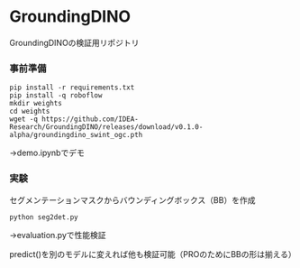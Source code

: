 # GroundingDINO
GroundingDINOの検証用リポジトリ

### 事前準備

```
pip install -r requirements.txt
pip install -q roboflow
mkdir weights
cd weights
wget -q https://github.com/IDEA-Research/GroundingDINO/releases/download/v0.1.0-alpha/groundingdino_swint_ogc.pth
```
→demo.ipynbでデモ

### 実験
セグメンテーションマスクからバウンディングボックス（BB）を作成
```
python seg2det.py
```
→evaluation.pyで性能検証

predict()を別のモデルに変えれば他も検証可能（PROのためにBBの形は揃える）
